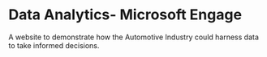 # Data Analytics- Microsoft Engage
A website to demonstrate how the Automotive Industry could harness data to take informed decisions.
